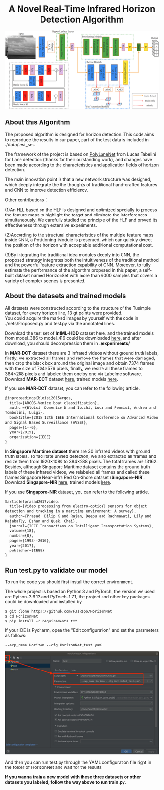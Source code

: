<div align="center">

# A Novel Real-Time Infrared Horizon Detection Algorithm
![HorizonNet](figures/Flowchart.png "HorizonNet")
</div>

## About this Algorithm
The proposed algorithm is designed for horizon detection.
This code aims to reproduce the results in our paper, part of the test data is included in ./data/test_set.

The framework of the project is based on [PolyLaneNet](https://github.com/lucastabelini/PolyLaneNet) from Lucas Tabelini for Lane detection (thanks for their outstanding work),
and changes have been made according to the characteristics and application fields of horizon detection.
 
The main innovation point is that a new network structure was designed, which deeply integrate the the thoughts of traditional hand-crafted features and CNN to improve detection efficiency.

Other contributions：

(1)An HLL based on the HLF is designed and optimized specially to process the feature maps to highlight the target and eliminate the interferences simultaneously. We carefully studied the principle of the HLF and proved its effectiveness through extensive experiments.

(2)According to the structural characteristics of the multiple feature maps inside CNN, a Positioning-Module is presented, which can quickly detect the position of the horizon with acceptable additional computational cost. 

(3)By integrating the traditional idea modules deeply into CNN, the proposed strategy integrates both the intuitiveness of the traditional method and the powerful feature extraction capability of CNN. Moreover, to fully estimate the performance of the algorithm proposed in this paper, a self-built dataset named HorizonSet with more than 6000 samples that covers a variety of complex scenes is presented.

## About the datasets and trained models
All datasets were constructed according to the structure of the Tusimple dataset, for every horizon line, 13 gt points were provided.  
You could acquire the marked images by yourself with the code in ./nets/Proposed.py and test.py via the annotated lines.

Download the test set of **InfML-HDD** dataset [here](https://drive.google.com/file/d/1hDJVj7U90SS0jknrVwmIYLRZVFpcZ50i/view?usp=sharing), and the trained models from model_386 to model_416 could be downloaded [here](https://drive.google.com/file/d/1FGwSQpNX4mv9EUOKVBcPCoSJKTBRHpY0/view?usp=sharing), and after download, you should decompression them in **./experiments/**

In **MAR-DCT** dataset there are 3 infrared videos without ground truth labels, firstly, we extracted all frames and remove the frames that were damaged, then crop the black box around the original image and obtain 7374 frames with the size of 704$\times$576 pixels, finally, we resize all these frames to 384$\times$288 pixels and labeled them one by one via Labelme software. Download **MAR-DCT** dataset [here](https://drive.google.com/file/d/1zrQBrJMc381pKCg_jPEp1tqoMHHWA_Sa/view?usp=sharing), trained models [here](https://drive.google.com/file/d/1SBTqiMHEUdb8FbkSkrp-MonNfyCcmZvd/view?usp=sharing).

If you use **MAR-DCT** dataset, you can refer to the following article.
```
@inproceedings{bloisi2015argos,
  title={ARGOS-Venice boat classification},
  author={Bloisi, Domenico D and Iocchi, Luca and Pennisi, Andrea and Tombolini, Luigi},
  booktitle={2015 12th IEEE International Conference on Advanced Video and Signal Based Surveillance (AVSS)},
  pages={1--6},
  year={2015},
  organization={IEEE}
}
```

In **Singapore Maritime dataset** there are 30 infrared videos with ground truth labels. To facilitate unified detection, we also extracted all frames and resize them from 1920$\times$1080 to 384$\times$288 pixels. The total frames are 13162. Besides, although Singapore Maritime dataset contains the ground truth labels of these infrared videos, we relabeled all frames and called these frames Singapore Near-infra Red On-Shore dataset (**Singapore-NIR**).
Download **Singapore-NIR** [here](https://drive.google.com/file/d/1JJy5PNlQ6KU2PcrXt-03XIT4IQyDUhBE/view?usp=sharing), trained models [here](https://drive.google.com/file/d/1xNr66W24Y5o216_t6ZmE89V_6DxVMe4u/view?usp=sharing).

If you use **Singapore-NIR** dataset, you can refer to the following article.
```
@article{prasad2017video,
  title={Video processing from electro-optical sensors for object detection and tracking in a maritime environment: A survey},
  author={Prasad, Dilip K and Rajan, Deepu and Rachmawati, Lily and Rajabally, Eshan and Quek, Chai},
  journal={IEEE Transactions on Intelligent Transportation Systems},
  volume={18},
  number={8},
  pages={1993--2016},
  year={2017},
  publisher={IEEE}
}
```

## Run test.py to validate our model
To run the code you should first install the correct environment.

The whole project is based on Python 3 and PyTorch, the version we used are Python-3.6.13 and PyTorch-1.7.1, 
the project and other key packages could be downloaded and installed by:

```
$ git clone https://github.com/FJsRepo/HorizonNet
$ cd HorizonNet
$ pip install -r requirements.txt
```

If your IDE is Pycharm, open the "Edit configuration" and set the parameters as follows:
```
--exp_name Horizon --cfg HorizonNet_test.yaml
```
![Setting](figures/Setting.jpg "Setting")

And then you can run test.py through the YAML configuration file right in the folder of HorizonNet and wait for the results.

**If you wanna train a new model with these three datasets or other datasets you labeled, follow the way above to run train.py.**
